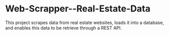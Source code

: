 # Web-Scrapper--Real-Estate-Data
This project scrapes data from real estate websites, loads it into a database, and enables this data to be retrieve through a REST API.
